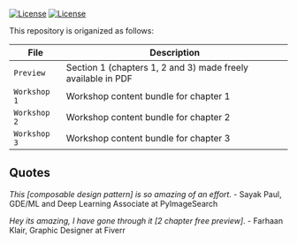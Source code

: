 [![License](https://img.shields.io/badge/License-Apache%202.0-blue.svg)](LICENSE)
[![License](https://i.creativecommons.org/l/by/4.0/80x15.png)](LICENSE)

This repository is origanized as follows:

|File       | Description|
|-----------|------------|
| `Preview` | Section 1 (chapters 1, 2 and 3) made freely available in PDF|
| `Workshop 1` |Workshop content bundle for chapter 1|
| `Workshop 2` |Workshop content bundle for chapter 2|
| `Workshop 3` |Workshop content bundle for chapter 3|



## Quotes

*This [composable design pattern] is so amazing of an effort.* -  Sayak Paul, GDE/ML and Deep Learning Associate at PyImageSearch

*Hey its amazing, I have gone through it [2 chapter free preview]*. - 
Farhaan Klair, Graphic Designer at Fiverr
